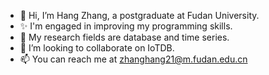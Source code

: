 - 👋 Hi, I’m Hang Zhang, a postgraduate at Fudan University.
- ✨ I'm engaged in improving my programming skills.
- 🌱 My research fields are database and time series.
- 💞️ I’m looking to collaborate on IoTDB.
- 📫 You can reach me at zhanghang21@m.fudan.edu.cn

<!---
ZhanGHanG9991/ZhanGHanG9991 is a ✨ special ✨ repository because its `README.md` (this file) appears on your GitHub profile.
You can click the Preview link to take a look at your changes.
--->
